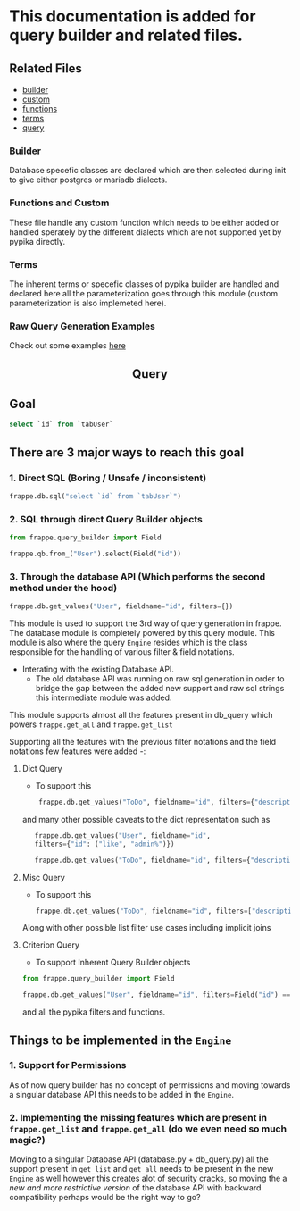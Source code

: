 # This documentation is added for query builder and related files.

## Related Files

- [builder](./builder.py)
- [custom](./custom.py)
- [functions](./functions.py)
- [terms](./terms.py)
- [query](../database/query.py)

### Builder

Database specefic classes are declared which are then selected during init to give either postgres or mariadb dialects.

### Functions and Custom

These file handle any custom function which needs to be either added or handled sperately by the different dialects which are not supported yet by pypika directly.

### Terms

The inherent terms or specefic classes of pypika builder are handled and declared here all the parameterization goes through this module (custom parameterization is also implemeted here).

### Raw Query Generation Examples

Check out some examples [here](https://frappeframework.com/docs/v14/user/en/api/query-builder)

<H2 align="center">Query</H2>

## Goal

```sql
select `id` from `tabUser`
```

## There are 3 major ways to reach this goal

### 1. Direct SQL (Boring / Unsafe / inconsistent)

```python
frappe.db.sql("select `id` from `tabUser`")
```

### 2. SQL through direct Query Builder objects

```python
from frappe.query_builder import Field

frappe.qb.from_("User").select(Field("id"))

```

### 3. Through the database API (Which performs the second method under the hood)

```python
frappe.db.get_values("User", fieldname="id", filters={})
```

This module is used to support the 3rd way of query generation in frappe.
The database module is completely powered by this query module.
This module is also where the query `Engine` resides which is the class responsible for the handling of various filter & field notations.

- Interating with the existing Database API.
  - The old database API was running on raw sql generation in order to bridge the gap between the added new support and raw sql strings this intermediate module was added.

This module supports almost all the features present in db_query which powers `frappe.get_all` and `frappe.get_list`

Supporting all the features with the previous filter notations and the field notations few features were added -:

1. Dict Query

   - To support this

   ```python
       frappe.db.get_values("ToDo", fieldname="id", filters={"description": "Something Random"})
   ```

   and many other possible caveats to the dict representation such as

   ```python
      frappe.db.get_values("User", fieldname="id",
      filters={"id": ("like", "admin%")})

      frappe.db.get_values("ToDo", fieldname="id", filters={"description": ("in", ["somso%", "someome"])})
   ```

2. Misc Query

   - To support this

     ```python
     frappe.db.get_values("ToDo", fieldname="id", filters=["description", "=", "someone"])
     ```

   Along with other possible list filter use cases including implicit joins

3. Criterion Query

   - To support Inherent Query Builder objects

   ```python
   from frappe.query_builder import Field

   frappe.db.get_values("User", fieldname="id", filters=Field("id") == "Administrator")

   ```

   and all the pypika filters and functions.

## Things to be implemented in the `Engine`

### 1. Support for Permissions

As of now query builder has no concept of permissions and moving towards a singular database API this needs to be added in the `Engine`.

### 2. Implementing the missing features which are present in `frappe.get_list` and `frappe.get_all` (do we even need so much magic?)

Moving to a singular Database API (database.py + db_query.py) all the support present in `get_list` and `get_all` needs to be present in the new `Engine` as well however this creates alot of security cracks, so moving the a *new and more restrictive version* of the database API with backward compatibility perhaps would be the right way to go?
